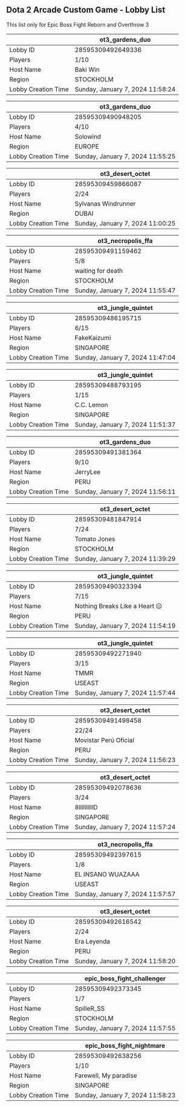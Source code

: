 ## Dota 2 Arcade Custom Game - Lobby List

This list only for Epic Boss Fight Reborn and Overthrow 3

|  | ot3_gardens_duo |
| ------ | ------ |
| Lobby ID | 28595309492649336 |
| Players | 1/10 |
| Host Name | Baki Win |
| Region | STOCKHOLM |
| Lobby Creation Time | Sunday, January 7, 2024 11:58:24 |


|  | ot3_gardens_duo |
| ------ | ------ |
| Lobby ID | 28595309490948205 |
| Players | 4/10 |
| Host Name | Solowind |
| Region | EUROPE |
| Lobby Creation Time | Sunday, January 7, 2024 11:55:25 |


|  | ot3_desert_octet |
| ------ | ------ |
| Lobby ID | 28595309459866087 |
| Players | 2/24 |
| Host Name | Sylvanas Windrunner |
| Region | DUBAI |
| Lobby Creation Time | Sunday, January 7, 2024 11:00:25 |


|  | ot3_necropolis_ffa |
| ------ | ------ |
| Lobby ID | 28595309491159462 |
| Players | 5/8 |
| Host Name | waiting for death |
| Region | STOCKHOLM |
| Lobby Creation Time | Sunday, January 7, 2024 11:55:47 |


|  | ot3_jungle_quintet |
| ------ | ------ |
| Lobby ID | 28595309486195715 |
| Players | 6/15 |
| Host Name | FakeKaizumi |
| Region | SINGAPORE |
| Lobby Creation Time | Sunday, January 7, 2024 11:47:04 |


|  | ot3_jungle_quintet |
| ------ | ------ |
| Lobby ID | 28595309488793195 |
| Players | 1/15 |
| Host Name | C.C. Lemon |
| Region | SINGAPORE |
| Lobby Creation Time | Sunday, January 7, 2024 11:51:37 |


|  | ot3_gardens_duo |
| ------ | ------ |
| Lobby ID | 28595309491381364 |
| Players | 9/10 |
| Host Name | JerryLee |
| Region | PERU |
| Lobby Creation Time | Sunday, January 7, 2024 11:56:11 |


|  | ot3_desert_octet |
| ------ | ------ |
| Lobby ID | 28595309481847914 |
| Players | 7/24 |
| Host Name | Tomato Jones |
| Region | STOCKHOLM |
| Lobby Creation Time | Sunday, January 7, 2024 11:39:29 |


|  | ot3_jungle_quintet |
| ------ | ------ |
| Lobby ID | 28595309490323394 |
| Players | 7/15 |
| Host Name | Nothing Breaks Like a Heart 😐 |
| Region | PERU |
| Lobby Creation Time | Sunday, January 7, 2024 11:54:19 |


|  | ot3_jungle_quintet |
| ------ | ------ |
| Lobby ID | 28595309492271940 |
| Players | 3/15 |
| Host Name | TMMR |
| Region | USEAST |
| Lobby Creation Time | Sunday, January 7, 2024 11:57:44 |


|  | ot3_desert_octet |
| ------ | ------ |
| Lobby ID | 28595309491498458 |
| Players | 22/24 |
| Host Name | Movistar Perú Oficial |
| Region | PERU |
| Lobby Creation Time | Sunday, January 7, 2024 11:56:23 |


|  | ot3_desert_octet |
| ------ | ------ |
| Lobby ID | 28595309492078636 |
| Players | 3/24 |
| Host Name | 8llllllllllD |
| Region | SINGAPORE |
| Lobby Creation Time | Sunday, January 7, 2024 11:57:24 |


|  | ot3_necropolis_ffa |
| ------ | ------ |
| Lobby ID | 28595309492397615 |
| Players | 1/8 |
| Host Name | EL INSANO WUAZAAA |
| Region | USEAST |
| Lobby Creation Time | Sunday, January 7, 2024 11:57:57 |


|  | ot3_desert_octet |
| ------ | ------ |
| Lobby ID | 28595309492616542 |
| Players | 2/24 |
| Host Name | Era Leyenda |
| Region | PERU |
| Lobby Creation Time | Sunday, January 7, 2024 11:58:20 |


|  | epic_boss_fight_challenger |
| ------ | ------ |
| Lobby ID | 28595309492373345 |
| Players | 1/7 |
| Host Name | SpilleR_SS |
| Region | STOCKHOLM |
| Lobby Creation Time | Sunday, January 7, 2024 11:57:55 |


|  | epic_boss_fight_nightmare |
| ------ | ------ |
| Lobby ID | 28595309492638256 |
| Players | 1/10 |
| Host Name | Farewell, My paradise |
| Region | SINGAPORE |
| Lobby Creation Time | Sunday, January 7, 2024 11:58:23 |


